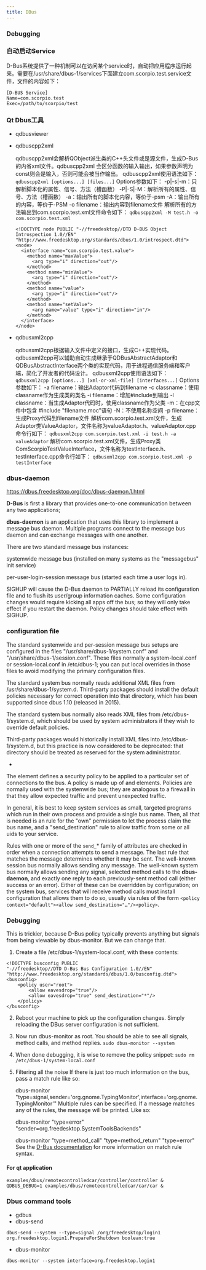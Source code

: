 ```yaml
---
title: DBus
---
```




### Debugging





### 自动启动Service

D-Bus系统提供了一种机制可以在访问某个service时，自动把应用程序运行起来。需要在/usr/share/dbus-1/services下面建立com.scorpio.test.service文件，文件的内容如下：

```
[D-BUS Service]
Name=com.scorpio.test
Exec=/path/to/scorpio/test
```



### Qt Dbus工具

* qdbusviewer

* qdbuscpp2xml

  qdbuscpp2xml会解析QObject派生类的C++头文件或是源文件，生成D-Bus的内省xml文件。qdbuscpp2xml 会区分函数的输入输出，如果参数声明为const则会是输入，否则可能会被当作输出。
  qdbuscpp2xml使用语法如下：
  `qdbuscpp2xml [options...] [files...]`
  Options参数如下：
  -p|-s|-m：只解析脚本化的属性、信号、方法（槽函数）
  -P|-S|-M：解析所有的属性、信号、方法（槽函数）
  -a：输出所有的脚本化内容，等价于-psm
  -A：输出所有的内容，等价于-PSM
  -o filename：输出内容到filename文件
  解析所有的方法输出到com.scorpio.test.xml文件命令如下：
  `qdbuscpp2xml -M test.h -o com.scorpio.test.xml`

  ```
  <!DOCTYPE node PUBLIC "-//freedesktop//DTD D-BUS Object Introspection 1.0//EN" "http://www.freedesktop.org/standards/dbus/1.0/introspect.dtd">
  <node>
    <interface name="com.scorpio.test.value">
      <method name="maxValue">
        <arg type="i" direction="out"/>
      </method>
      <method name="minValue">
        <arg type="i" direction="out"/>
      </method>
      <method name="value">
        <arg type="i" direction="out"/>
      </method>
      <method name="setValue">
        <arg name="value" type="i" direction="in"/>
      </method>
    </interface>
  </node>
  ```

* qdbusxml2cpp

  qdbusxml2cpp根据输入文件中定义的接口，生成C++实现代码。
  qdbusxml2cpp可以辅助自动生成继承于QDBusAbstractAdaptor和QDBusAbstractInterface两个类的实现代码，用于进程通信服务端和客户端，简化了开发者的代码设计。
  qdbusxml2cpp使用语法如下：
  `qdbusxml2cpp [options...] [xml-or-xml-file] [interfaces...]`
  Options参数如下：
  -a filename：输出Adaptor代码到filename
  -c classname：使用classname作为生成类的类名
  -i filename：增加#include到输出
  -l classname：当生成Adaptor代码时，使用classname作为父类
  -m：在cpp文件中包含 #include "filename.moc"语句
  -N：不使用名称空间
  -p filename：生成Proxy代码到filename文件
  解析com.scorpio.test.xml文件，生成Adaptor类ValueAdaptor，文件名称为valueAdaptor.h、valueAdaptor.cpp命令行如下：
  `qdbusxml2cpp com.scorpio.test.xml -i test.h -a valueAdaptor`
  解析com.scorpio.test.xml文件，生成Proxy类ComScorpioTestValueInterface，文件名称为testInterface.h、testInterface.cpp命令行如下：
  `qdbusxml2cpp com.scorpio.test.xml -p testInterface`



### dbus-daemon

https://dbus.freedesktop.org/doc/dbus-daemon.1.html

**D-Bus** is first a library that provides one-to-one communication between any two applications; 

**dbus-daemon** is an application that uses this library to implement a message bus daemon. Multiple programs connect to the message bus daemon and can exchange messages with one another.

There are two standard message bus instances: 

 systemwide message bus (installed on many systems as the "messagebus" init service) 

per-user-login-session message bus (started each time a user logs in).

SIGHUP will cause the D-Bus daemon to PARTIALLY reload its configuration file and to flush its user/group information caches. Some configuration changes would require kicking all apps off the bus; so they will only take effect if you restart the daemon. Policy changes should take effect with SIGHUP.

### configuration file

The standard systemwide and per-session message bus setups are configured in the files "/usr/share/dbus-1/system.conf" and "/usr/share/dbus-1/session.conf". These files normally <include> a system-local.conf or session-local.conf in /etc/dbus-1; you can put local overrides in those files to avoid modifying the primary configuration files.

The standard system bus normally reads additional XML files from /usr/share/dbus-1/system.d. Third-party packages should install the default policies necessary for correct operation into that directory, which has been supported since dbus 1.10 (released in 2015).

The standard system bus normally also reads XML files from /etc/dbus-1/system.d, which should be used by system administrators if they wish to override default policies.

Third-party packages would historically install XML files into /etc/dbus-1/system.d, but this practice is now considered to be deprecated: that directory should be treated as reserved for the system administrator.

* <policy>

The <policy> element defines a security policy to be applied to a particular set of connections to the bus. A policy is made up of <allow> and <deny> elements. Policies are normally used with the systemwide bus; they are analogous to a firewall in that they allow expected traffic and prevent unexpected traffic.

In general, it is best to keep system services as small, targeted programs which run in their own process and provide a single bus name. Then, all that is needed is an <allow> rule for the "own" permission to let the process claim the bus name, and a "send_destination" rule to allow traffic from some or all uids to your service.

Rules with one or more of the `send_`* family of attributes are checked in order when a connection attempts to send a message. The last rule that matches the message determines whether it may be sent. The well-known session bus normally allows sending any message. The well-known system bus normally allows sending any signal, selected method calls to the **dbus-daemon**, and exactly one reply to each previously-sent method call (either success or an error). Either of these can be overridden by configuration; on the system bus, services that will receive method calls must install configuration that allows them to do so, usually via rules of the form `<policy context="default"><allow send_destination="…"/><policy>`.



### Debugging

This is trickier, because D-Bus policy typically prevents anything but signals from being viewable by dbus-monitor. But we can change that.

1. Create a file /etc/dbus-1/system-local.conf, with these contents:
```
<!DOCTYPE busconfig PUBLIC
"-//freedesktop//DTD D-Bus Bus Configuration 1.0//EN"
"http://www.freedesktop.org/standards/dbus/1.0/busconfig.dtd">
<busconfig>
    <policy user="root">
        <allow eavesdrop="true"/>
        <allow eavesdrop="true" send_destination="*"/>
    </policy>
</busconfig>
```
2. Reboot your machine to pick up the configuration changes. Simply reloading the DBus server configuration is not sufficient. 

3. Now run dbus-monitor as root. You should be able to see all signals, method calls, and method replies.
      `sudo dbus-monitor --system`
      
4. When done debugging, it is wise to remove the policy snippet:
      `sudo rm /etc/dbus-1/system-local.conf`
      
5. Filtering all the noise
      If there is just too much information on the bus, pass a match rule like so:

      dbus-monitor "type=signal,sender='org.gnome.TypingMonitor',interface='org.gnome.TypingMonitor'"
      Multiple rules can be specified. If a message matches any of the rules, the message will be printed. Like so:

      dbus-monitor "type=error" "sender=org.freedesktop.SystemToolsBackends"

      dbus-monitor "type=method_call" "type=method_return" "type=error"
      See the [D-Bus documentation](https://dbus.freedesktop.org/doc/dbus-specification.html) for more information on match rule syntax.

#### For qt application

```
examples/dbus/remotecontrolledcar/controller/controller &
QDBUS_DEBUG=1 examples/dbus/remotecontrolledcar/car/car &
```

### Dbus command tools

* gdbus
* dbus-send
```
dbus-send --system --type=signal /org/freedesktop/login1 org.freedesktop.login1.PrepareForShutdown boolean:true
```
* dbus-monitor
```
dbus-monitor --system interface=org.freedesktop.login1
```
